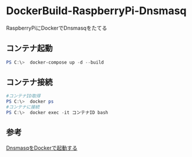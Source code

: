 # DockerBuild-RaspberryPi-Dnsmasq
RaspberryPiにDockerでDnsmasqをたてる

## コンテナ起動
~~~powershell
PS C:\>  docker-compose up -d --build
~~~

## コンテナ接続
~~~powershell
#コンテナID取得
PS C:\>  docker ps 
#コンテナに接続
PS C:\>  docker exec -it コンテナID bash
~~~


## 参考
[DnsmasqをDockerで起動する](https://scribble.washo3.com/dnsmasq_on_docker.html)
